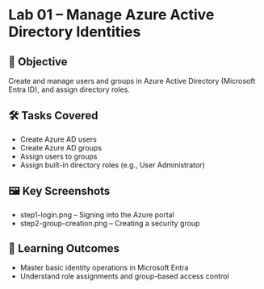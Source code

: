 # Lab 01 – Manage Azure Active Directory Identities

## 🎯 Objective
Create and manage users and groups in Azure Active Directory (Microsoft Entra ID), and assign directory roles.

## 🛠️ Tasks Covered
- Create Azure AD users
- Create Azure AD groups
- Assign users to groups
- Assign built-in directory roles (e.g., User Administrator)

## 🖼️ Key Screenshots
- step1-login.png – Signing into the Azure portal
- step2-group-creation.png – Creating a security group

## 🧠 Learning Outcomes
- Master basic identity operations in Microsoft Entra
- Understand role assignments and group-based access control
